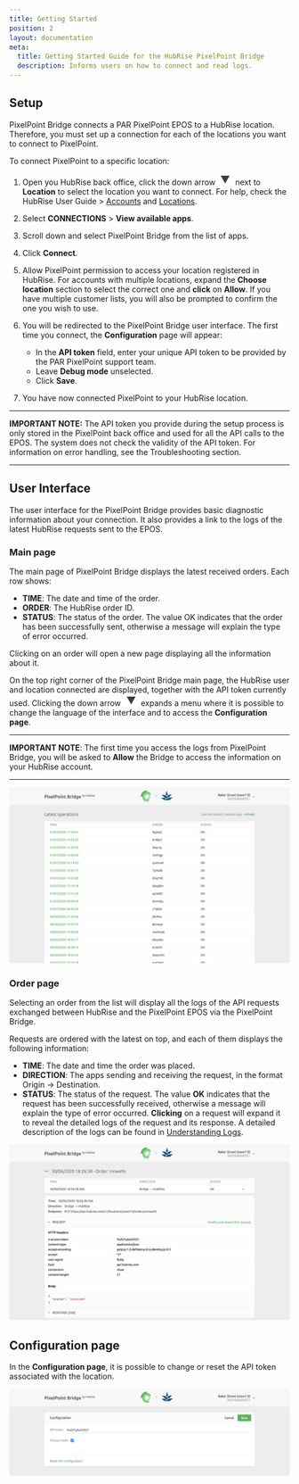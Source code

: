 ```yaml
---
title: Getting Started
position: 2
layout: documentation
meta:
  title: Getting Started Guide for the HubRise PixelPoint Bridge
  description: Informs users on how to connect and read logs.
---
```


## Setup

PixelPoint Bridge connects a PAR PixelPoint EPOS to a HubRise location. Therefore, you must set up a connection for each of the locations you want to connect to PixelPoint.

To connect PixelPoint to a specific location:

1. Open you HubRise back office, click the down arrow <InlineImage width="28" height="21">![Down arrow icon](../images/007-arrow.jpg)</InlineImage> next to **Location** to select the location you want to connect. For help, check the HubRise User Guide > [Accounts](/docs/account) and [Locations](/docs/locations).

1. Select **CONNECTIONS** > **View available apps**.

1. Scroll down and select PixelPoint Bridge from the list of apps.

1. Click **Connect**.

1. Allow PixelPoint permission to access your location registered in HubRise. For accounts with multiple locations, expand the **Choose location** section to select the correct one and **click** on **Allow**. If you have multiple customer lists, you will also be prompted to confirm the one you wish to use.

1. You will be redirected to the PixelPoint Bridge user interface. The first time you connect, the **Configuration** page will appear:

   - In the **API token** field, enter your unique API token to be provided by the PAR PixelPoint support team.
   - Leave **Debug mode** unselected.
   - Click **Save**.

1. You have now connected PixelPoint to your HubRise location.

---

**IMPORTANT NOTE:** The API token you provide during the setup process is only stored in the PixelPoint back office and used for all the API calls to the EPOS. The system does not check the validity of the API token. For information on error handling, see the Troubleshooting section.

---

## User Interface

The user interface for the PixelPoint Bridge provides basic diagnostic information about your connection. It also provides a link to the logs of the latest HubRise requests sent to the EPOS.

### Main page

The main page of PixelPoint Bridge displays the latest received orders. Each row shows:

- **TIME**: The date and time of the order.
- **ORDER**: The HubRise order ID.
- **STATUS**: The status of the order. The value OK indicates that the order has been successfully sent, otherwise a message will explain the type of error occurred.

Clicking on an order will open a new page displaying all the information about it.

On the top right corner of the PixelPoint Bridge main page, the HubRise user and location connected are displayed, together with the API token currently used. Clicking the down arrow <InlineImage width="28" height="21">![Down arrow icon](../images/007-arrow.jpg)</InlineImage> expands a menu where it is possible to change the language of the interface and to access the **Configuration page**.

---

**IMPORTANT NOTE**: The first time you access the logs from PixelPoint Bridge, you will be asked to **Allow** the Bridge to access the information on your HubRise account.

---

![Main page](../images/004-en-main-page.png)

### Order page

Selecting an order from the list will display all the logs of the API requests exchanged between HubRise and the PixelPoint EPOS via the PixelPoint Bridge.

Requests are ordered with the latest on top, and each of them displays the following information:

- **TIME**: The date and time the order was placed.
- **DIRECTION**: The apps sending and receiving the request, in the format Origin → Destination.
- **STATUS**: The status of the request. The value **OK** indicates that the request has been successfully received, otherwise a message will explain the type of error occurred.
  **Clicking** on a request will expand it to reveal the detailed logs of the request and its response. A detailed description of the logs can be found in [Understanding Logs](/apps/pixelpoint-bridge/understanding-logs).

![Order page](../images/002-en-orders-page.png)

## Configuration page

In the **Configuration page**, it is possible to change or reset the API token associated with the location.

![Configuration page](../images/003-en-configuration-page.png)
